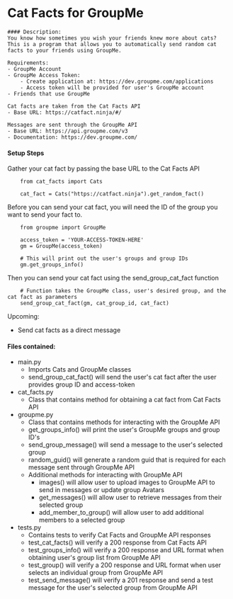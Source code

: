  # Cat Facts for GroupMe
    #### Description:
    You know how sometimes you wish your friends knew more about cats?
    This is a program that allows you to automatically send random cat facts to your friends using GroupMe.
    
    Requirements:
    - GroupMe Account
    - GroupMe Access Token:
        - Create application at: https://dev.groupme.com/applications
        - Access token will be provided for user's GroupMe account
    - Friends that use GroupMe

    Cat facts are taken from the Cat Facts API
    - Base URL: https://catfact.ninja/#/
  
    Messages are sent through the GroupMe API
    - Base URL: https://api.groupme.com/v3
    - Documentation: https://dev.groupme.com/

#### Setup Steps
Gather your cat fact by passing the base URL to the Cat Facts API
```commandline
    from cat_facts import Cats

    cat_fact = Cats("https://catfact.ninja").get_random_fact()

```

Before you can send your cat fact, you will need the ID of the group you want to send your fact to.

```commandline
    from groupme import GroupMe
    
    access_token = 'YOUR-ACCESS-TOKEN-HERE'
    gm = GroupMe(access_token)
    
    # This will print out the user's groups and group IDs
    gm.get_groups_info()
```

Then you can send your cat fact using the send_group_cat_fact function
```commandline
    # Function takes the GroupMe class, user's desired group, and the cat fact as parameters
    send_group_cat_fact(gm, cat_group_id, cat_fact)
```

Upcoming:
- Send cat facts as a direct message

#### Files contained:
- main.py
  - Imports Cats and GroupMe classes
  - send_group_cat_fact() will send the user's cat fact after the user provides group ID and access-token
- cat_facts.py
  - Class that contains method for obtaining a cat fact from Cat Facts API 
- groupme.py
  - Class that contains methods for interacting with the GroupMe API
  - get_groups_info() will print the user's GroupMe groups and group ID's
  - send_group_message() will send a message to the user's selected group
  - random_guid() will generate a random guid that is required for each message sent through GroupMe API
  - Additional methods for interacting with GroupMe API
    - images() will allow user to upload images to GroupMe API to send in messages or update group Avatars
    - get_messages() will allow user to retrieve messages from their selected group
    - add_member_to_group() will allow user to add additional members to a selected group 
- tests.py
  - Contains tests to verify Cat Facts and GroupMe API responses
  - test_cat_facts() will verify a 200 response from Cat Facts API
  - test_groups_info() will verify a 200 response and URL format when obtaining user's group list from GroupMe API
  - test_group() will verify a 200 response and URL format when user selects an individual group from GroupMe API
  - test_send_message() will verify a 201 response and send a test message for the user's selected group from GroupMe API
